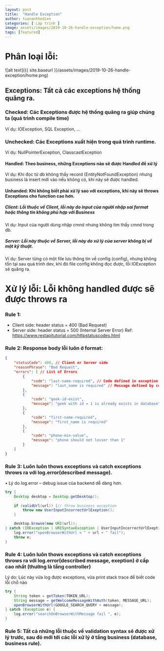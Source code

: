 ```yaml
---
layout: post
title:  "Handle Exception"
author: tuananhhodien
categories: [ Lập trình ]
image: assets/images/2019-10-26-handle-exception/home.png
tags: [featured]
---
```


# Phân loại lỗi:
![alt text]({{ site.baseurl }}/assets/images/2019-10-26-handle-exception/home.png)
## Exceptions: Tất cả các exceptions hệ thống quăng ra.
### Checked: Các Exceptions được hệ thống quăng ra giúp chúng ta (quá trình compile time)
Ví dụ: IOException, SQL Exception, …
### Unchecked: Các Exceptions xuất hiện trong quá trình runtime.
Ví dụ: NullPointerException, ClasscastException
#### Handled: Theo business, những Exceptions nào sẽ được Handled để xử lý
Ví dụ: Khi đọc từ db không thấy record (EntityNotFoundException) nhưng business là insert mới vào nếu không có, khi này sẽ được handled.
#### Unhanded: Khi không biết phải xử lý sao với exceptions, khi này sẽ throws Exceptions cho function cao hơn.
##### Client: Lỗi thuộc về Client, lỗi này do input của người nhập sai format hoặc thông tin không phù hợp với Business
Ví dụ: Input của người dùng nhập cmnd nhưng không tìm thấy cmnd trong db.
##### Server: Lỗi này thuộc về Server, lỗi này do xử lý của server không bị về mặt kỹ thuật.
Ví dụ: Server từng có một file lưu thông tin về config (config), nhưng không tồn tại sau quá trình dev, khi đó file config không đọc được, lỗi IOException sẽ quăng ra.
# Xử lý lỗi: Lỗi không handled được sẽ được throws ra

### Rule 1: 
* Client side: header status = 400 (Bad Request)
* Server side: header status = 500 (Internal Server Error)
Ref: https://www.restapitutorial.com/httpstatuscodes.html
### Rule 2: Response body lỗi luôn ở format:
```json
{
    "statusCode": 400, // Client or Server side 
    "reasonPhrase": "Bad Request",
    "errors": [ // List of Errors 
        {
            "code": "last-name-required", // Code defined in exception.properties 
            "message": "last_name is required" // Message defined by code in exception.properties
        },
        {
            "code": "geek-id-exist",
            "message": "geek with id = 1 is already exists in database"
        },
        {
            "code": "first-name-required",
            "message": "first_name is required"
        },
        {
            "code": "phone-min-value",
            "message": "phone should not lesser than 1"
        }
    ]
}
```
### Rule 3: Luôn luôn thows exceptions và catch exceptions throws ra với log.error(described message).
•	Lý do log.error – debug issue của backend dễ dàng hơn.
```java
try {
    Desktop desktop = Desktop.getDesktop();
    
    if (validUrl(url)) {// throw business exception
        throw new UserInputIncorrectUrlExeption();
    } 

    desktop.browse(new URI(url));
} catch (IOException | URISyntaxException | UserInputIncorrectUrlExeption e) {
    log.error("openBrowserWithUrl = " + url + " fail");
    throw e;
}
```
### Rule 4: Luôn luôn thows exceptions và catch exceptions throws ra với log.error(described message, exeption) ở cấp cao nhất (thường là tầng controller)
Lý do: Lúc này vừa log được exceptions, vừa print stack trace để biết code lỗi chỗ nào
```java
try {
    String token = getToken(TOKEN_URL);
    String message = getWelcomeMessageWithAuth(token, MESSAGE_URL);
    openBrowserWithUrl(GOOGLE_SEARCH_QUERY + message);
} catch (Exception e) {
    log.error("searchOnBrowserWithMessage fail ", e); 
}
```
### Rule 5: Tất cả những lỗi thuộc về validation syntax sẽ được xử lý trước, sau đó mới tới các lỗi xử lý ở tầng business (database, business rule).